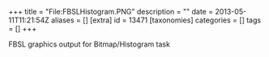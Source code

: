+++
title = "File:FBSLHistogram.PNG"
description = ""
date = 2013-05-11T11:21:54Z
aliases = []
[extra]
id = 13471
[taxonomies]
categories = []
tags = []
+++

FBSL graphics output for Bitmap/Histogram task
